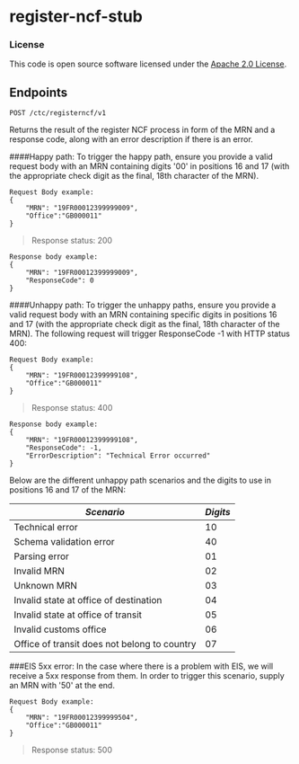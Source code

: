 
# register-ncf-stub


### License

This code is open source software licensed under the [Apache 2.0 License]("http://www.apache.org/licenses/LICENSE-2.0.html").

## Endpoints

```POST /ctc/registerncf/v1```

Returns the result of the register NCF process in form of the MRN and a response code, along with an error description if there is an error.

####Happy path:
To trigger the happy path, ensure you provide a valid request body with an MRN containing digits '00' in positions 16 and 17 (with the appropriate check digit as the final, 18th character of the MRN).
```
Request Body example:
{
    "MRN": "19FR00012399999009",
    "Office":"GB000011"
}
```

> Response status: 200

```
Response body example:
{
    "MRN": "19FR00012399999009",
    "ResponseCode": 0
}
```

####Unhappy path:
To trigger the unhappy paths, ensure you provide a valid request body with an MRN containing specific digits in positions 16 and 17 (with the appropriate check digit as the final, 18th character of the MRN).
The following request will trigger ResponseCode -1 with HTTP status 400:

```
Request Body example:
{
    "MRN": "19FR00012399999108",
    "Office":"GB000011"
}
```

> Response status: 400

```
Response body example:
{
    "MRN": "19FR00012399999108",
    "ResponseCode": -1,
    "ErrorDescription": "Technical Error occurred"
}
```

Below are the different unhappy path scenarios and the digits to use in positions 16 and 17 of the MRN:

| *Scenario* | *Digits* |
|--------|----|
| Technical error | 10 |
| Schema validation error | 40 |
| Parsing error | 01 |
| Invalid MRN | 02 |
| Unknown MRN | 03 |
| Invalid state at office of destination | 04 |
| Invalid state at office of transit | 05 |
| Invalid customs office | 06 |
| Office of transit does not belong to country | 07 |

###EIS 5xx error:
In the case where there is a problem with EIS, we will receive a 5xx response from them. In order to trigger this scenario, supply an MRN with '50' at the end.

```
Request Body example:
{
    "MRN": "19FR00012399999504",
    "Office":"GB000011"
}
```

> Response status: 500